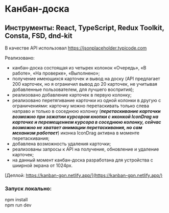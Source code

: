 # Канбан-доска

## Инструменты: React, TypeScript, Redux Toolkit, Consta, FSD, dnd-kit

В качестве API использовал https://jsonplaceholder.typicode.com

Реализовано:

- канбан-доска состоящая из четырех колонок «Очередь», «В работе», «На проверке», «Выполнено»;
- получение имеющихся карточек и вывод на доску (API предлагает 200 карточек, но я ограничил вывод до 20 карточек, не учитывая добавленные пользователем, для лучшего воспрития);
- реализовано добавление карточек в первую колонку;
- реализовано перетягивание карточки из одной колонки в другую с ограничениями: карточку можно перетаскивать только слева направо и только в соседнюю колонку (**_перетаскивание карточки возможно при зажатии курсором кнопки с иконкой IconDrag на карточке и перемещением курсора в соседнюю колонку, сейчас возможно не хватает анимации перетаскивания, но сам механизм работает_**) иконка IconDrag активна в моменте перетаскивания;
- добавлена возможность удаления карточки;
- реализованы запросы к API на получение, обновление и удаление карточек;
- на данный момент канбан-доска разработана для устройства с шиирной экрана от 1024px.

[Деплой: https://kanban-gpn.netlify.app/](https://kanban-gpn.netlify.app/)

### Запуск локально:

npm install<br>
npm run dev
